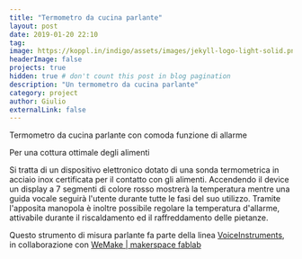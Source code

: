 ```yaml
---
title: "Termometro da cucina parlante"
layout: post
date: 2019-01-20 22:10
tag: 
image: https://koppl.in/indigo/assets/images/jekyll-logo-light-solid.png
headerImage: false
projects: true
hidden: true # don't count this post in blog pagination
description: "Un termometro da cucina parlante"
category: project
author: Giulio
externalLink: false
---
```


Termometro da cucina parlante con comoda funzione di allarme

Per una cottura ottimale degli alimenti

Si tratta di un dispositivo elettronico dotato di una sonda termometrica in acciaio inox certificata per il contatto con gli alimenti.
Accendendo il device un display a 7 segmenti di colore rosso mostrerà la temperatura mentre una guida vocale seguirà l'utente durante tutte le fasi del suo utilizzo.
Tramite l'apposita manopola è inoltre possibile regolare la temperatura d'allarme, attivabile durante il riscaldamento ed il raffreddamento delle pietanze.

Questo strumento di misura parlante fa parte della linea [VoiceInstruments](/voiceinstruments), in collaborazione con [WeMake | makerspace fablab](http://wemake.cc/tag/voiceinstruments/)
